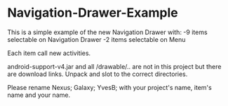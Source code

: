 Navigation-Drawer-Example
=========================


This is a simple example of the new Navigation Drawer with:
-9 items selectable on Navigation Drawer 
-2 items selectable on Menu 

Each item call new activities. 

android-support-v4.jar and all /drawable/.. are not in this project but there are download links. Unpack and slot to the correct directories.

Please rename Nexus; Galaxy; YvesB; with your project's name, item's name and your name. 
